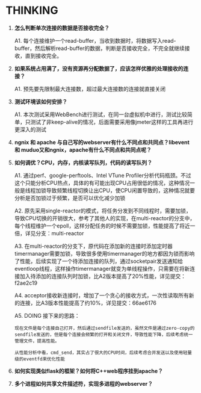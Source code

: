 # THINKING

1. **怎么判断单次连接的数据是否接收完全？**
   
   A1. 每个连接维护一个read-buffer，当收到数据时，将数据写入read-buffer，然后解析read-buffer的数据，判断是否接收完全，不完全就继续接收，直到接收完全。

2. **如果系统占用满了，没有资源再分配数据了，应该怎样优雅的处理接收的连接？**

   A1. 预先要先限制最大连接数，超过最大连接数的连接就直接关闭

3. **测试环境该如何安排？**
   
   A1. 本次测试采用WebBench进行测试，在同一台虚拟机中进行，测试比较简单，只测试了非keep-alive的情况，后面需要采用像jmeter这样的工具再进行更深入的测试

4. **ngnix 和 apache 与自己写的webserver有什么不同点和共同点？libevent 和 muduo又和ngnix，apache有什么不同点和共同点呢？**

5. **如何调优？CPU，内存，内核读写队列，代码的读写队列？**

   A1. 通过perf、google-perftools、Intel VTune Profiler分析代码瓶颈。不过这个只能分析CPU热点，具体的有可能出现CPU占用很低的情况，这种情况一般是线程加锁导致频繁线程切换让出CPU，使CPU闲置导致的，这种情况就要分析是否加锁过于频繁，是否可以优化减少加锁

   A2. 原先采用single-reactor的模式，将任务分发到不同线程时，需要加锁，导致CPU切换的开销很大，参考了其他人的实现，在multi-reactor的分支中，每个线程维护一个epoll，这样分配任务的时候不需要加锁，性能提高了将近一倍，详见分支：multi-reactor

   A3. 在multi-reactor的分支下，原代码在添加新的连接时添加定时器timermanager需要加锁，导致很多使用timermanager的地方都因为锁而影响了性能，后续实现了一个待添加连接的队列，通过socketpair发送通知给eventloop线程，这样操作timermanager就变为单线程操作，只需要在将新连接加入待添加的连接队列时加锁，比A2版本提高了20%性能，详见提交：f2ae2c19

   A4. acceptor接收新连接时，增加了一个贪心的接收方式，一次性读取所有新的连接，比A3版本性能提高了约10%，详见提交：66ae6176

   A5. DOING 接下来的思路：
       
       现在文件是每个连接自己打开，然后通过sendfile发送的，虽然文件是通过zero-copy的sendfile发送的，但是每个连接会频繁的打开和关闭文件，导致性能下降，后续考虑统一管理文件，提高性能。

       从性能分析中看，cmd_send，其实占了很大的CPU时间，后续考虑合并发送以及使用轻量级的eventfd来优化性能

6. **如何实现类似flask的框架？如何将C++web程序挂到apache？**

7. **多个进程如何共享文件描述符，实现多进程的webserver？**
